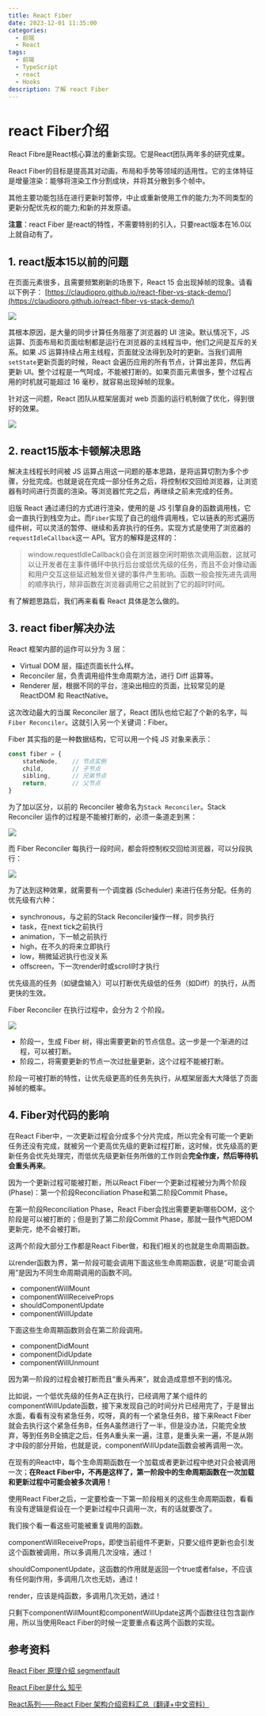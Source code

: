 ```yaml
---
title: React Fiber
date: 2023-12-01 11:35:00
categories:
  - 前端
  - React
tags:
  - 前端
  - TypeScript
  - react
  - Hooks
description: 了解 react Fiber
---
```



# react Fiber介绍

React Fibre是React核心算法的重新实现。它是React团队两年多的研究成果。

React Fiber的目标是提高其对动画，布局和手势等领域的适用性。它的主体特征是增量渲染：能够将渲染工作分割成块，并将其分散到多个帧中。

其他主要功能包括在进行更新时暂停，中止或重新使用工作的能力;为不同类型的更新分配优先权的能力;和新的并发原语。

**注意**：react Fiber 是react的特性，不需要特别的引入，只要react版本在16.0以上就自动有了。



## 1. react版本15以前的问题

在页面元素很多，且需要频繁刷新的场景下，React 15 会出现掉帧的现象。请看以下例子：
[https://claudiopro.github.io/react-fiber-vs-stack-demo/](https://claudiopro.github.io/react-fiber-vs-stack-demo/)

![](./img/016-react-fiber.gif)

其根本原因，是大量的同步计算任务阻塞了浏览器的 UI 渲染。默认情况下，JS 运算、页面布局和页面绘制都是运行在浏览器的主线程当中，他们之间是互斥的关系。如果 JS 运算持续占用主线程，页面就没法得到及时的更新。当我们调用`setState`更新页面的时候，React 会遍历应用的所有节点，计算出差异，然后再更新 UI。整个过程是一气呵成，不能被打断的。如果页面元素很多，整个过程占用的时机就可能超过 16 毫秒，就容易出现掉帧的现象。

针对这一问题，React 团队从框架层面对 web 页面的运行机制做了优化，得到很好的效果。

![](./img/017-react-fiber.gif)

## 2. react15版本卡顿解决思路

解决主线程长时间被 JS 运算占用这一问题的基本思路，是将运算切割为多个步骤，分批完成。也就是说在完成一部分任务之后，将控制权交回给浏览器，让浏览器有时间进行页面的渲染。等浏览器忙完之后，再继续之前未完成的任务。

旧版 React 通过递归的方式进行渲染，使用的是 JS 引擎自身的函数调用栈，它会一直执行到栈空为止。而`Fiber`实现了自己的组件调用栈，它以链表的形式遍历组件树，可以灵活的暂停、继续和丢弃执行的任务。实现方式是使用了浏览器的`requestIdleCallback`这一 API。官方的解释是这样的：

> window.requestIdleCallback()会在浏览器空闲时期依次调用函数，这就可以让开发者在主事件循环中执行后台或低优先级的任务，而且不会对像动画和用户交互这些延迟触发但关键的事件产生影响。函数一般会按先进先调用的顺序执行，除非函数在浏览器调用它之前就到了它的超时时间。

有了解题思路后，我们再来看看 React 具体是怎么做的。



## 3. react fiber解决办法

React 框架内部的运作可以分为 3 层：

- Virtual DOM 层，描述页面长什么样。
- Reconciler 层，负责调用组件生命周期方法，进行 Diff 运算等。
- Renderer 层，根据不同的平台，渲染出相应的页面，比较常见的是 ReactDOM 和 ReactNative。

这次改动最大的当属 Reconciler 层了，React 团队也给它起了个新的名字，叫`Fiber Reconciler`。这就引入另一个关键词：Fiber。

Fiber 其实指的是一种数据结构，它可以用一个纯 JS 对象来表示：

```js
const fiber = {
    stateNode,    // 节点实例
    child,        // 子节点
    sibling,      // 兄弟节点
    return,       // 父节点
}
```

为了加以区分，以前的 Reconciler 被命名为`Stack Reconciler`。Stack Reconciler 运作的过程是不能被打断的，必须一条道走到黑：

![](./img/018-react-fiber.png)

而 Fiber Reconciler 每执行一段时间，都会将控制权交回给浏览器，可以分段执行：

![](./img/019-react-fiber.png)

为了达到这种效果，就需要有一个调度器 (Scheduler) 来进行任务分配。任务的优先级有六种：

- synchronous，与之前的Stack Reconciler操作一样，同步执行
- task，在next tick之前执行
- animation，下一帧之前执行
- high，在不久的将来立即执行
- low，稍微延迟执行也没关系
- offscreen，下一次render时或scroll时才执行

优先级高的任务（如键盘输入）可以打断优先级低的任务（如Diff）的执行，从而更快的生效。

Fiber Reconciler 在执行过程中，会分为 2 个阶段。

![](./img/020-react-fiber.png)

- 阶段一，生成 Fiber 树，得出需要更新的节点信息。这一步是一个渐进的过程，可以被打断。
- 阶段二，将需要更新的节点一次过批量更新，这个过程不能被打断。

阶段一可被打断的特性，让优先级更高的任务先执行，从框架层面大大降低了页面掉帧的概率。



## 4. Fiber对代码的影响

在React Fiber中，一次更新过程会分成多个分片完成，所以完全有可能一个更新任务还没有完成，就被另一个更高优先级的更新过程打断，这时候，优先级高的更新任务会优先处理完，而低优先级更新任务所做的工作则会**完全作废，然后等待机会重头再来**。

因为一个更新过程可能被打断，所以React Fiber一个更新过程被分为两个阶段(Phase)：第一个阶段Reconciliation Phase和第二阶段Commit Phase。

在第一阶段Reconciliation Phase，React Fiber会找出需要更新哪些DOM，这个阶段是可以被打断的；但是到了第二阶段Commit Phase，那就一鼓作气把DOM更新完，绝不会被打断。

这两个阶段大部分工作都是React Fiber做，和我们相关的也就是生命周期函数。

以render函数为界，第一阶段可能会调用下面这些生命周期函数，说是“可能会调用”是因为不同生命周期调用的函数不同。

- componentWillMount
- componentWillReceiveProps
- shouldComponentUpdate
- componentWillUpdate

下面这些生命周期函数则会在第二阶段调用。

- componentDidMount
- componentDidUpdate
- componentWillUnmount

因为第一阶段的过程会被打断而且“重头再来”，就会造成意想不到的情况。

比如说，一个低优先级的任务A正在执行，已经调用了某个组件的componentWillUpdate函数，接下来发现自己的时间分片已经用完了，于是冒出水面，看看有没有紧急任务，哎呀，真的有一个紧急任务B，接下来React Fiber就会去执行这个紧急任务B，任务A虽然进行了一半，但是没办法，只能完全放弃，等到任务B全搞定之后，任务A重头来一遍，注意，是重头来一遍，不是从刚才中段的部分开始，也就是说，componentWillUpdate函数会被再调用一次。

在现有的React中，每个生命周期函数在一个加载或者更新过程中绝对只会被调用一次；**在React Fiber中，不再是这样了，第一阶段中的生命周期函数在一次加载和更新过程中可能会被多次调用！**

使用React Fiber之后，一定要检查一下第一阶段相关的这些生命周期函数，看看有没有逻辑是假设在一个更新过程中只调用一次，有的话就要改了。

我们挨个看一看这些可能被重复调用的函数。

componentWillReceiveProps，即使当前组件不更新，只要父组件更新也会引发这个函数被调用，所以多调用几次没啥，通过！

shouldComponentUpdate，这函数的作用就是返回一个true或者false，不应该有任何副作用，多调用几次也无妨，通过！

render，应该是纯函数，多调用几次无妨，通过！

只剩下componentWillMount和componentWillUpdate这两个函数往往包含副作用，所以当使用React Fiber的时候一定要重点看这两个函数的实现。





## 参考资料

[React Fiber 原理介绍 segmentfault](https://segmentfault.com/a/1190000018250127)

[React Fiber是什么 知乎](https://zhuanlan.zhihu.com/p/26027085)

[React系列——React Fiber 架构介绍资料汇总（翻译+中文资料）](https://segmentfault.com/a/1190000012834204)